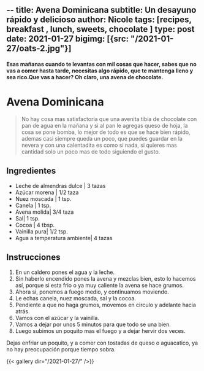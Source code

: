 --
title: Avena Dominicana
subtitle: Un desayuno rápido y delicioso
author: Nicole
tags: [recipes, breakfast , lunch, sweets, chocolate ]
type: post
date: 2021-01-27
bigimg: [{src: "/2021-01-27/oats-2.jpg"}]
---

#### Esas mañanas cuando te levantas con mil cosas que hacer, sabes que no vas a comer hasta tarde, necesitas algo rápido, que te mantenga lleno y sea rico.Que vas a hacer? Oh claro, una avena de chocolate.


# Avena Dominicana

> No hay cosa mas satisfactoria que una avenita tibia de chocolate con pan de agua en la mañana y si al pan le agregas queso de hoja, la cosa se pone bomba, lo mejor de todo es que se hace bien rápido, ademas casi siempre queda un poco, que puedes guardar en la nevera y con una calentadita es como si nada, si quieres mas cantidad solo un poco mas de todo siguiendo el gusto.

## Ingredientes

- Leche de almendras dulce | 3 tazas
- Azúcar morena | 1/2 taza 
- Nuez moscada | 1 tsp.
- Canela | 1 tsp.
- Avena molida| 3/4 taza
- Sal| 1 tsp.
- Cocoa | 4 tbsp.
- Vainilla pura| 1/2 tsp.
- Agua a temperatura ambiente| 4 tazas



## Instrucciones


1. En un caldero pones el agua y la leche.
2. Sin haberlo encendido pones la avena y mezclas bien, esto lo hacemos así, porque si esta frio o ya muy caliente la avena se hace grumos.
3. Ahora si, ponemos a fuego medio, y continuamos moviendo.
4. Le echas canela, nuez moscada, sal y la cocoa.
5. Pendiente a que no haga grumos, movemos en circulo y adelante hacia atrás.
6. Vamos con el azúcar y la vainilla.
7. Vamos a dejar por unos 5 minutos para que todo se una bien.
8. Luego subimos un poquito mas el fuego y a dejar hervir dos veces.


Dejas enfriar un poquito, y a comer con tostadas de queso o aguacatico, ya no hay preocupación porque tiempo sobra.

{{< gallery dir="/2021-01-27/" />}}